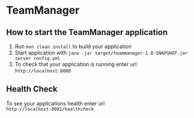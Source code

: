 # TeamManager

How to start the TeamManager application
---

1. Run `mvn clean install` to build your application
1. Start application with `java -jar target/teammanager-1.0-SNAPSHOT.jar server config.yml`
1. To check that your application is running enter url `http://localhost:8080`

Health Check
---

To see your applications health enter url `http://localhost:8081/healthcheck`
